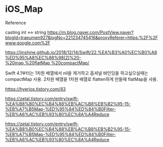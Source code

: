 # iOS_Map
Reference


casting int <->  string
https://m.blog.naver.com/PostView.naver?blogId=traeumen927&logNo=221234745416&proxyReferer=https:%2F%2Fwww.google.com%2F


https://jinshine.github.io/2018/12/14/Swift/22.%EA%B3%A0%EC%B0%A8%ED%95%A8%EC%88%98(2)%20-%20map,%20flatMap,%20compactMap/

Swift 4.1부터는 1차원 배열에서 nil을 제거하고 옵셔널 바인딩을 하고싶으실때는 compactMap 사용.
2차원 배열을 1차원 배열로 flatten하게 만들때 flatMap을 사용.

https://hyerios.tistory.com/83

https://zetal.tistory.com/entry/swift-%EA%B8%B0%EC%B4%88%EB%AC%B8%EB%B2%95-15-%EB%A7%B5Map-%ED%95%84%ED%84%B0Filter-%EB%A6%AC%EB%93%80%EC%8A%A4Reduce

https://zetal.tistory.com/entry/swift-%EA%B8%B0%EC%B4%88%EB%AC%B8%EB%B2%95-15-%EB%A7%B5Map-%ED%95%84%ED%84%B0Filter-%EB%A6%AC%EB%93%80%EC%8A%A4Reduce

